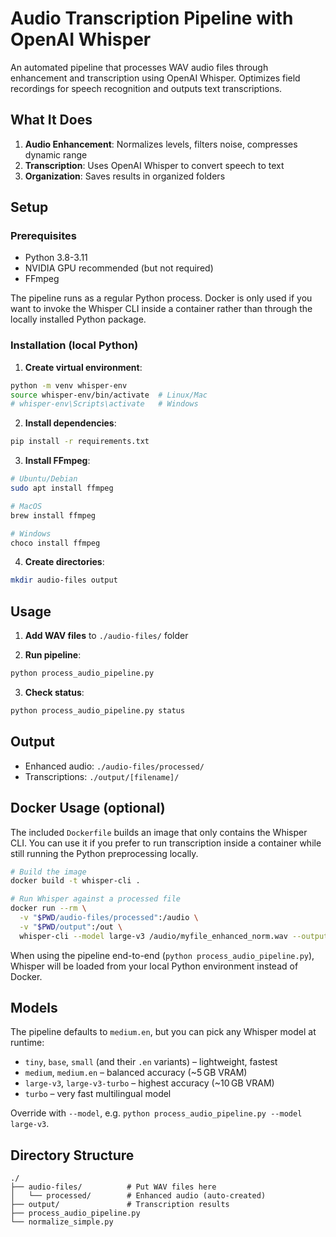 # Audio Transcription Pipeline with OpenAI Whisper

An automated pipeline that processes WAV audio files through enhancement and transcription using OpenAI Whisper. Optimizes field recordings for speech recognition and outputs text transcriptions.

## What It Does

1. **Audio Enhancement**: Normalizes levels, filters noise, compresses dynamic range  
2. **Transcription**: Uses OpenAI Whisper to convert speech to text  
3. **Organization**: Saves results in organized folders

## Setup

### Prerequisites
- Python 3.8-3.11  
- NVIDIA GPU recommended (but not required)  
- FFmpeg

The pipeline runs as a regular Python process. Docker is only used if you want to invoke the Whisper CLI inside a container rather than through the locally installed Python package.

### Installation (local Python)

1. **Create virtual environment**:
```bash
python -m venv whisper-env
source whisper-env/bin/activate  # Linux/Mac
# whisper-env\Scripts\activate   # Windows
```

2. **Install dependencies**:
```bash
pip install -r requirements.txt
```

3. **Install FFmpeg**:
```bash
# Ubuntu/Debian
sudo apt install ffmpeg

# MacOS
brew install ffmpeg

# Windows
choco install ffmpeg
```

4. **Create directories**:
```bash
mkdir audio-files output
```

## Usage

1. **Add WAV files** to `./audio-files/` folder

2. **Run pipeline**:
```bash
python process_audio_pipeline.py
```

3. **Check status**:
```bash
python process_audio_pipeline.py status
```

## Output

- Enhanced audio: `./audio-files/processed/`  
- Transcriptions: `./output/[filename]/`

## Docker Usage (optional)

The included `Dockerfile` builds an image that only contains the Whisper CLI. You can use it if you prefer to run transcription inside a container while still running the Python preprocessing locally.

```bash
# Build the image
docker build -t whisper-cli .

# Run Whisper against a processed file
docker run --rm \
  -v "$PWD/audio-files/processed":/audio \
  -v "$PWD/output":/out \
  whisper-cli --model large-v3 /audio/myfile_enhanced_norm.wav --output_dir /out
```

When using the pipeline end-to-end (`python process_audio_pipeline.py`), Whisper will be loaded from your local Python environment instead of Docker.

## Models

The pipeline defaults to `medium.en`, but you can pick any Whisper model at runtime:

- `tiny`, `base`, `small` (and their `.en` variants) – lightweight, fastest  
- `medium`, `medium.en` – balanced accuracy (~5 GB VRAM)  
- `large-v3`, `large-v3-turbo` – highest accuracy (~10 GB VRAM)  
- `turbo` – very fast multilingual model

Override with `--model`, e.g. `python process_audio_pipeline.py --model large-v3`.

## Directory Structure
```
./
├── audio-files/          # Put WAV files here
│   └── processed/        # Enhanced audio (auto-created)
├── output/               # Transcription results
├── process_audio_pipeline.py
└── normalize_simple.py
```
